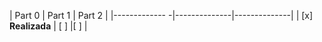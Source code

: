 | Part 0             | Part 1       | Part 2       |
|-------------      -|--------------|--------------|
|  [x] **Realizada** | [ ]          |[ ]           |
